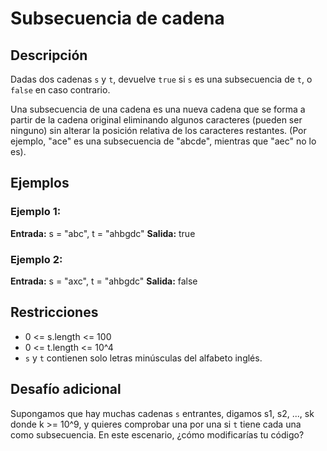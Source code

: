# Subsecuencia de cadena

## Descripción

Dadas dos cadenas `s` y `t`, devuelve `true` si `s` es una subsecuencia de `t`, o `false` en caso contrario.

Una subsecuencia de una cadena es una nueva cadena que se forma a partir de la cadena original eliminando algunos caracteres (pueden ser ninguno) sin alterar la posición relativa de los caracteres restantes. (Por ejemplo, "ace" es una subsecuencia de "abcde", mientras que "aec" no lo es).

## Ejemplos

### Ejemplo 1:

**Entrada:** s = "abc", t = "ahbgdc"
**Salida:** true

### Ejemplo 2:

**Entrada:** s = "axc", t = "ahbgdc"
**Salida:** false

## Restricciones

- 0 <= s.length <= 100
- 0 <= t.length <= 10^4
- `s` y `t` contienen solo letras minúsculas del alfabeto inglés.

## Desafío adicional

Supongamos que hay muchas cadenas `s` entrantes, digamos s1, s2, ..., sk donde k >= 10^9, y quieres comprobar una por una si `t` tiene cada una como subsecuencia. En este escenario, ¿cómo modificarías tu código?